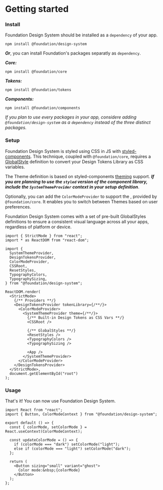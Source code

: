 # Getting started

### Install

Foundation Design System should be installed as a `dependency` of your app.

```shell
npm install @foundation/design-system
```

**_Or_**, you can install Foundation's packages separatly as `dependency`.

**_Core:_**

```shell
npm install @foundation/core
```

**_Tokens:_**

```shell
npm install @foundation/tokens
```

**_Components:_**

```shell
npm install @foundation/components
```

_If you plan to use every packages in your app, considere adding `@foundation/design-system` as a `dependency` instead of the three distinct packages._

### Setup

Foundation Design System is styled using CSS in JS with [styled-components](https://styled-components.com/). This technique, coupled with `@foundation/core`, requires a [GlobalStyle](https://styled-components.com/docs/faqs#note-regarding-css-import-and-createglobalstyle) definition to convert your Design Tokens Library as CSS variables.

The Theme definition is based on styled-components [theming](https://styled-components.com/docs/advanced#theming) support. **_If you are planning to use the `styled` version of the component library, include the `SystemThemeProvider` context in your setup definition_**.

Optionally, you can add the `ColorModeProvider` to support the , provided by `@foundation/core`. It enables you to switch between Themes based on user preferences.

Foundation Design System comes with a set of pre-built GlobalStyles definitions to ensure a consistent visual language across all your apps, regardless of platform or device.

```tsx
import { StrictMode } from "react";
import * as ReactDOM from "react-dom";

import {
  SystemThemeProvider,
  DesignTokensProvider,
  ColorModeProvider,
  CSSRoot,
  ResetStyles,
  TypographyColors,
  TypographySizing,
} from "@foundation/design-system";

ReactDOM.render(
  <StrictMode>
    {/** Providers **/}
    <DesignTokensProvider tokenLibrary={/**/}>
      <ColorModeProvider>
        <SystemThemeProvider theme={/**/}>
          {/** Built-in Design Tokens as CSS Vars **/}
          <CSSRoot />

          {/** GlobalStyles **/}
          <ResetStyles />
          <TypographyColors />
          <TypographySizing />

          <App />
        </SystemThemeProvider>
      </ColorModeProvider>
    </DesignTokensProvider>
  </StrictMode>,
  document.getElementById("root")
);
```

### Usage

That's it! You can now use Foundation Design System.

```tsx
import React from "react";
import { Button, ColorModeContext } from "@foundation/design-system";

export default () => {
  const { colorMode, setColorMode } = React.useContext(ColorModeContext);

  const updateColorMode = () => {
    if (colorMode === "dark") setColorMode("light");
    else if (colorMode === "light") setColorMode("dark");
  };

  return (
    <Button sizing="small" variant="ghost">
      Color mode:&nbsp;{colorMode}
    </Button>
  );
};
```
